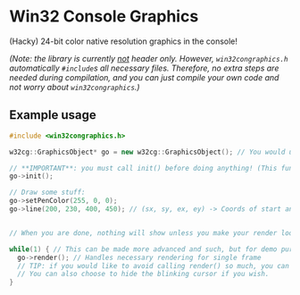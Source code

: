 # Win32 Console Graphics
(Hacky) 24-bit color native resolution graphics in the console!

*(Note: the library is currently <u>not</u> header only. However, `win32congraphics.h` automatically `#include`s all necessary files. Therefore, no extra steps are needed during compilation, and you can just compile your own code and not worry about `win32congraphics`.)*

## Example usage
```c++
#include <win32congraphics.h>

w32cg::GraphicsObject* go = new w32cg::GraphicsObject(); // You would use 'go' to handle drawing operations. **Please only ever create one GraphicsObject, as multiple together may cause unexpected behavior.**

// **IMPORTANT**: you must call init() before doing anything! (This function will setup the necessary stuff needed and also clear the screen for drawing.)
go->init();

// Draw some stuff:
go->setPenColor(255, 0, 0);
go->line(200, 230, 400, 450); // (sx, sy, ex, ey) -> Coords of start and end point that make the line segment


// When you are done, nothing will show unless you make your render loop:

while(1) { // This can be made more advanced and such, but for demo purposes we'll just have an infinite loop
  go->render(); // Handles necessary rendering for single frame
  // TIP: if you would like to avoid calling render() so much, you can call render only when the console repaints itself (namely, resizing the window, selecting text, etc)
  // You can also choose to hide the blinking cursor if you wish.
}
```

